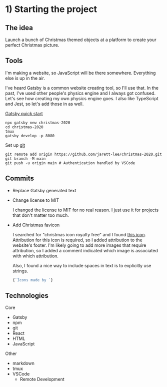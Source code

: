 
# 1) Starting the project
## The idea
Launch a bunch of Christmas themed objects at a platform to create your perfect Christmas picture.

## Tools
I'm making a website, so JavaScript will be there somewhere. Everything else is up in the air.

I've heard Gatsby is a common website creating tool, so I'll use that. In the past, I've used other people's physics engine and I always got confused. Let's see how creating my own physics engine goes. I also like TypeScript and Jest, so let's add those in as well.

[Gatsby quick start](https://www.gatsbyjs.com/docs/quick-start/)
```shell
npx gatsby new christmas-2020
cd christmas-2020
tmux
gatsby develop -p 8080
```

Set up [git](https://github.com/jarett-lee/christmas-2020)
```shell
git remote add origin https://github.com/jarett-lee/christmas-2020.git
git branch -M main
git push -u origin main # Authentication handled by VSCode
```

## Commits
- Replace Gatsby generated text
- Change license to MIT

    I changed the license to MIT for no real reason. I just use it for projects that don't matter too much.

- Add Christmas favicon

    I searched for "christmas icon royalty free" and I found [this icon](https://www.flaticon.com/free-icon/christmas-tree_892845). Attribution for this icon is required, so I added attribution to the website's footer. I'm likely going to add more images that require attribution, so I added a comment indicated which image is associated with which attribution.

    Also, I found a nice way to include spaces in text is to explicitly use strings.

    ```ts
    {`Icons made by `}
    ```

## Technologies
Core
- Gatsby
- npm
- git
- React
- HTML
- JavaScript

Other
- markdown
- tmux
- VSCode
    - Remote Development


